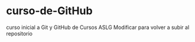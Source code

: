 # curso-de-GitHub
curso inicial a Git y GitHub de Cursos ASLG
Modificar para volver a subir al repositorio